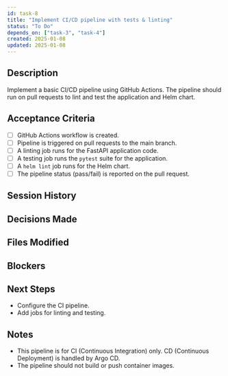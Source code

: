 ```yaml
---
id: task-8
title: "Implement CI/CD pipeline with tests & linting"
status: "To Do"
depends_on: ["task-3", "task-4"]
created: 2025-01-08
updated: 2025-01-08
---
```


## Description

Implement a basic CI/CD pipeline using GitHub Actions. The pipeline should run on pull requests to lint and test the application and Helm chart.

## Acceptance Criteria

- [ ] GitHub Actions workflow is created.
- [ ] Pipeline is triggered on pull requests to the main branch.
- [ ] A linting job runs for the FastAPI application code.
- [ ] A testing job runs the `pytest` suite for the application.
- [ ] A `helm lint` job runs for the Helm chart.
- [ ] The pipeline status (pass/fail) is reported on the pull request.

## Session History

<!-- Update as work progresses -->

## Decisions Made

<!-- Document key implementation decisions -->

## Files Modified

<!-- Track all file changes -->

## Blockers

<!-- Document any blockers encountered -->

## Next Steps

- Configure the CI pipeline.
- Add jobs for linting and testing.

## Notes

- This pipeline is for CI (Continuous Integration) only. CD (Continuous Deployment) is handled by Argo CD.
- The pipeline should not build or push container images.
